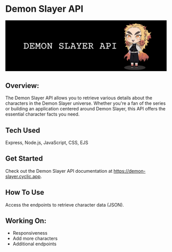 # Demon Slayer API

![Project Screenshot](https://github.com/gwendolyn954/demon-slayer-api/blob/main/public/assets/Screenshot%202023-06-19%20at%201.44.40%20AM.png)

## Overview:

The Demon Slayer API allows you to retrieve various details about the characters in the Demon Slayer universe. Whether you're a fan of the series or building an application centered around Demon Slayer, this API offers the essential character facts you need.

## Tech Used 
Express, Node.js, JavaScript, CSS, EJS

## Get Started
Check out the Demon Slayer API documentation at https://demon-slayer.cyclic.app.

## How To Use
Access the endpoints to retrieve character data (JSON).  

## Working On:

- Responsiveness
- Add more characters
- Additional endpoints